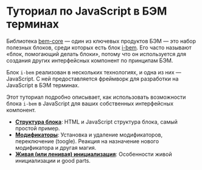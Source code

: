 # Туториал по JavaScript в БЭМ терминах

Библиотека [bem-core](https://ru.bem.info/libs/bem-core/) — один из ключевых
продуктов БЭМ — это набор полезных блоков, среди которых есть блок
[i-bem](https://ru.bem.info/technology/i-bem/).
Его часто называют «блок, помогающий делать блоки», потому что он используется
для создания других интерфейсных компонент по принципам БЭМ.

Блок `i-bem` реализован в нескольких технологиях, и одна из них — JavaScript. С
ней предоставляется фреймворк для разработки на JavaScript в БЭМ терминах.

Этот туториал подробно описывает, как использовать возможности блока `i-bem` в
JavaScript для ваших собственных интерфейсных компонент.

 * [**Структура блока**](../01-Block-structure/01-Block-structure.ru.md): HTML и
JavaScript структура блока, самый простой пример.
 * [**Модификаторы**](../02-Modifiers/02-Modifiers.ru.md): Установка и удаление
модификаторов, переключение (toogle). Реакция на назначение нового модификатора
и другая магия.
 * [**Живая (или ленивая) инициализация**](../03-Live-initialization/03-Live-initialization.ru.md):
Особенности живой инициализации и good parts.
